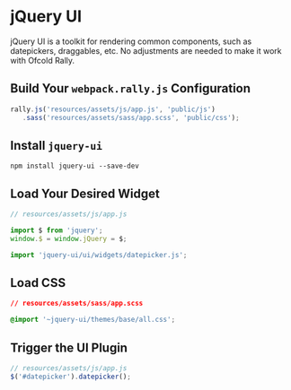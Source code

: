 # jQuery UI

jQuery UI is a toolkit for rendering common components, such as datepickers, draggables, etc. No adjustments are needed to make it work with Ofcold Rally.

## Build Your `webpack.rally.js` Configuration

```js
rally.js('resources/assets/js/app.js', 'public/js')
   .sass('resources/assets/sass/app.scss', 'public/css');
```

## Install `jquery-ui`

```
npm install jquery-ui --save-dev
```

## Load Your Desired Widget

```js
// resources/assets/js/app.js

import $ from 'jquery';
window.$ = window.jQuery = $;

import 'jquery-ui/ui/widgets/datepicker.js';
```

## Load CSS

```css
// resources/assets/sass/app.scss

@import '~jquery-ui/themes/base/all.css';
```

## Trigger the UI Plugin

```js
// resources/assets/js/app.js
$('#datepicker').datepicker();
```